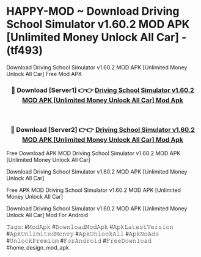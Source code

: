 # HAPPY-MOD ~ Download Driving School Simulator v1.60.2 MOD APK [Unlimited Money Unlock All Car] - (tf493)
Download Driving School Simulator v1.60.2 MOD APK [Unlimited Money Unlock All Car] Free Mod APK

<div align="center">
<h3>🔴 Download [Server1] 👉👉 <a href="https://apk-comot.site?title=Driving_School_Simulator_v1.60.2_MOD_APK_[Unlimited_Money_Unlock_All_Car]">Driving School Simulator v1.60.2 MOD APK [Unlimited Money Unlock All Car] Mod Apk</a></h3><br>

<h3>🔴 Download [Server2] 👉👉 <a href="https://apk-comot.site?title=Driving_School_Simulator_v1.60.2_MOD_APK_[Unlimited_Money_Unlock_All_Car]">Driving School Simulator v1.60.2 MOD APK [Unlimited Money Unlock All Car] Mod Apk</a></h3>
</div>


Free Download APK MOD Driving School Simulator v1.60.2 MOD APK [Unlimited Money Unlock All Car]

Download Driving School Simulator v1.60.2 MOD APK [Unlimited Money Unlock All Car] 

Free APK MOD Driving School Simulator v1.60.2 MOD APK [Unlimited Money Unlock All Car] 

Download Driving School Simulator v1.60.2 MOD APK [Unlimited Money Unlock All Car] Mod For Android

𝚃𝚊𝚐𝚜: #𝙼𝚘𝚍𝙰𝚙𝚔 #𝙳𝚘𝚠𝚗𝚕𝚘𝚊𝚍𝙼𝚘𝚍𝙰𝚙𝚔 #𝙰𝚙𝚔𝙻𝚊𝚝𝚎𝚜𝚝𝚅𝚎𝚛𝚜𝚒𝚘𝚗 #𝙰𝚙𝚔𝚄𝚗𝚕𝚒𝚖𝚒𝚝𝚎𝚍𝙼𝚘𝚗𝚎𝚢 #𝙰𝚙𝚔𝚄𝚗𝚕𝚘𝚌𝚔𝙰𝚕𝚕 #𝙰𝚙𝚔𝙽𝚘𝙰𝚍𝚜 #𝚄𝚗𝚕𝚘𝚌𝚔𝙿𝚛𝚎𝚖𝚒𝚞𝚖 #𝙵𝚘𝚛𝙰𝚗𝚍𝚛𝚘𝚒𝚍 #𝙵𝚛𝚎𝚎𝙳𝚘𝚠𝚗𝚕𝚘𝚊𝚍 #home_design_mod_apk